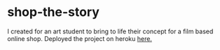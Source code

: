 # shop-the-story
I created for an art student to bring to life their concept for a film based online shop.
Deployed the project on heroku [here.](https://secret-waters-71763.herokuapp.com/)
